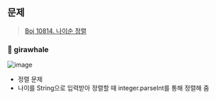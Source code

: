 ## 문제
> [Boj 10814. 나이순 정렬](https://www.acmicpc.net/problem/10814)


### :whale: girawhale

![image](https://user-images.githubusercontent.com/48428699/91641057-eea67a80-ea5c-11ea-96c6-1c0b99770388.png)

- 정렬 문제
- 나이를 String으로 입력받아 정렬할 때 integer.parseInt를 통해 정렬해 줌